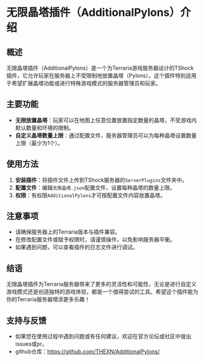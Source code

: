 # 无限晶塔插件（AdditionalPylons）介绍

## 概述

无限晶塔插件（AdditionalPylons）是一个为Terraria游戏服务器设计的TShock插件，它允许玩家在服务器上不受限制地放置晶塔（Pylons）。这个插件特别适用于希望扩展晶塔功能或进行特殊游戏模式的服务器管理员和玩家。

## 主要功能

- **无限放置晶塔**：玩家可以在地图上任意位置放置指定数量的晶塔，不受游戏内默认数量和环境的限制。
- **自定义晶塔数量上限**：通过配置文件，服务器管理员可以为每种晶塔设置数量上限（最少为1个）。

## 使用方法

1. **安装插件**：将插件文件上传到TShock服务器的`ServerPlugins`文件夹中。
2. **配置文件**：编辑`无限晶塔.json`配置文件，设置每种晶塔的数量上限。
3. **权限**：有权限`AdditionalPylons`才可按配置文件内容放置晶塔。


## 注意事项

- 请确保服务器上的Terraria版本与插件兼容。
- 在修改配置文件或赋予权限时，请谨慎操作，以免影响服务器平衡。
- 如果遇到问题，可以查看插件的日志文件进行调试。

## 结语

无限晶塔插件为Terraria服务器带来了更多的灵活性和可能性，无论是进行自定义游戏模式还是创造独特的游戏体验，都是一个值得尝试的工具。希望这个插件能为你的Terraria服务器增添更多乐趣！

## 支持与反馈
- 如果您在使用过程中遇到问题或有任何建议，欢迎在官方论坛或社区中提出issues或pr。
- github仓库：https://github.com/THEXN/AdditionalPylons/
